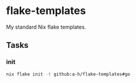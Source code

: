 # flake-templates

My standard Nix flake templates.

## Tasks

### init

```bash
nix flake init -t github:a-h/flake-templates#go
```

